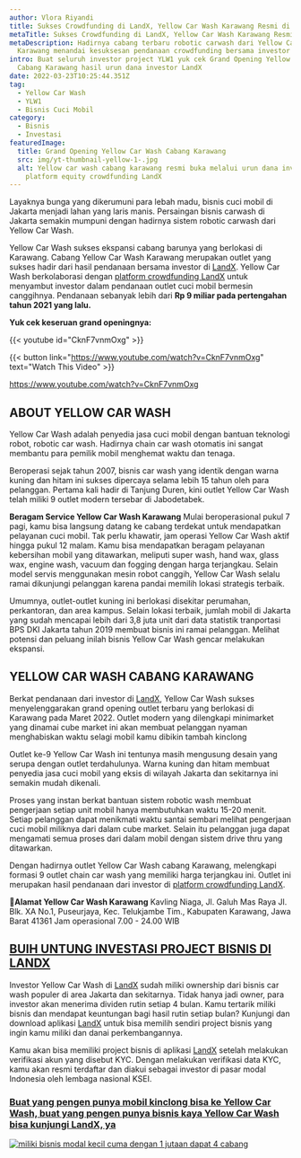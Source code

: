 ```yaml
---
author: Vlora Riyandi
title: Sukses Crowdfunding di LandX, Yellow Car Wash Karawang Resmi di Buka
metaTitle: Sukses Crowdfunding di LandX, Yellow Car Wash Karawang Resmi di Buka
metaDescription: Hadirnya cabang terbaru robotic carwash dari Yellow Car Wash di
  Karawang menandai kesuksesan pendanaan crowdfunding bersama investor di LandX.
intro: Buat seluruh investor project YLW1 yuk cek Grand Opening Yellow Car Wash
  Cabang Karawang hasil urun dana investor LandX
date: 2022-03-23T10:25:44.351Z
tag:
  - Yellow Car Wash
  - YLW1
  - Bisnis Cuci Mobil
category:
  - Bisnis
  - Investasi
featuredImage:
  title: Grand Opening Yellow Car Wash Cabang Karawang
  src: img/yt-thumbnail-yellow-1-.jpg
  alt: Yellow car wash cabang karawang resmi buka melalui urun dana investor lewat
    platform equity crowdfunding LandX
---
```

Layaknya bunga yang dikerumuni para lebah madu, bisnis cuci mobil di Jakarta menjadi lahan yang laris manis. Persaingan bisnis carwash di Jakarta semakin mumpuni dengan hadirnya sistem robotic carwash dari Yellow Car Wash.

Yellow Car Wash sukses ekspansi cabang barunya yang berlokasi di Karawang. Cabang Yellow Car Wash Karawang merupakan outlet yang sukses hadir dari hasil pendanaan bersama investor di [LandX](https://landx.id/project/?utm_source=Blog&utm_medium=organic+keyword&utm_campaign=blog&utm_id=Blog).
Yellow Car Wash berkolaborasi dengan [platform crowdfunding LandX](https://landx.id/project/?utm_source=Blog&utm_medium=organic+keyword&utm_campaign=blog&utm_id=Blog) untuk menyambut investor dalam pendanaan outlet cuci mobil bermesin canggihnya. Pendanaan sebanyak lebih dari **Rp 9 miliar pada pertengahan tahun 2021 yang lalu.**

**Yuk cek keseruan grand openingnya:** 

{{< youtube id="CknF7vnmOxg" >}}

{{< button link="https://www.youtube.com/watch?v=CknF7vnmOxg" text="Watch This Video" >}}

https://www.youtube.com/watch?v=CknF7vnmOxg

## ABOUT YELLOW CAR WASH

Yellow Car Wash adalah penyedia jasa cuci mobil dengan bantuan teknologi robot, robotic car wash. Hadirnya chain car wash otomatis ini sangat membantu para pemilik mobil menghemat waktu dan tenaga. 

Beroperasi sejak tahun 2007, bisnis car wash yang identik dengan warna kuning dan hitam ini sukses dipercaya selama lebih 15 tahun oleh para pelanggan. Pertama kali hadir di Tanjung Duren, kini outlet Yellow Car Wash telah miliki 9 outlet modern tersebar di Jabodetabek.

**Beragam Service Yellow Car Wash Karawang**
Mulai beroperasional pukul 7 pagi, kamu bisa langsung datang ke cabang terdekat untuk mendapatkan pelayanan cuci mobil. Tak perlu khawatir, jam operasi Yellow Car Wash aktif hingga pukul 12 malam.
Kamu bisa mendapatkan beragam pelayanan kebersihan mobil yang ditawarkan, meliputi super wash, hand wax, glass wax, engine wash, vacuum dan fogging dengan harga terjangkau.
Selain model servis menggunakan mesin robot canggih, Yellow Car Wash selalu ramai dikunjungi pelanggan karena pandai memilih lokasi strategis terbaik. 

Umumnya, outlet-outlet kuning ini berlokasi disekitar perumahan, perkantoran, dan area kampus. 
Selain lokasi terbaik, jumlah mobil di Jakarta yang sudah mencapai lebih dari 3,8 juta unit dari data statistik tranportasi BPS DKI Jakarta tahun 2019 membuat bisnis ini ramai pelanggan. Melihat potensi dan peluang inilah bisnis Yellow Car Wash gencar melakukan ekspansi.

## YELLOW CAR WASH CABANG KARAWANG

Berkat pendanaan dari investor di [LandX](https://landx.id/project/?utm_source=Blog&utm_medium=organic+keyword&utm_campaign=blog&utm_id=Blog), Yellow Car Wash sukses menyelenggarakan grand opening outlet terbaru yang berlokasi di Karawang pada Maret 2022. Outlet modern yang dilengkapi minimarket yang dinamai cube market ini akan membuat pelanggan nyaman menghabiskan waktu selagi mobil kamu dibikin tambah kinclong 

Outlet ke-9 Yellow Car Wash ini tentunya masih mengusung desain yang serupa dengan outlet terdahulunya. Warna kuning dan hitam membuat penyedia jasa cuci mobil yang eksis di wilayah Jakarta dan sekitarnya ini semakin mudah dikenali.

Proses yang instan berkat bantuan sistem robotic wash membuat pengerjaan setiap unit mobil hanya membutuhkan waktu 15-20 menit. Setiap pelanggan dapat menikmati waktu santai sembari melihat pengerjaan cuci mobil miliknya dari dalam cube market. Selain itu pelanggan juga dapat mengamati semua proses dari dalam mobil dengan sistem drive thru yang ditawarkan.

Dengan hadirnya outlet Yellow Car Wash cabang Karawang, melengkapi formasi 9 outlet chain car wash yang memiliki harga terjangkau ini. Outlet ini merupakan hasil pendanaan dari investor di [platform crowdfunding LandX](https://landx.id/project/?utm_source=Blog&utm_medium=organic+keyword&utm_campaign=blog&utm_id=Blog).

📍**Alamat Yellow Car Wash Karawang** 
Kavling Niaga, Jl. Galuh Mas Raya Jl. Blk. XA No.1, Puseurjaya, Kec. Telukjambe Tim., Kabupaten Karawang, Jawa Barat 41361
Jam operasional 7.00 - 24.00 WIB

## [BUIH UNTUNG INVESTASI PROJECT BISNIS DI LANDX](https://landx.id/project/?utm_source=Blog&utm_medium=organic+keyword&utm_campaign=blog&utm_id=Blog)

Investor Yellow Car Wash di [LandX](https://landx.id/project/?utm_source=Blog&utm_medium=organic+keyword&utm_campaign=blog&utm_id=Blog) sudah miliki ownership dari bisnis car wash populer di area Jakarta dan sekitarnya. Tidak hanya jadi owner, para investor akan menerima dividen rutin setiap 4 bulan. 
Kamu tertarik miliki bisnis dan mendapat keuntungan bagi hasil rutin setiap bulan? Kunjungi dan download aplikasi [LandX](https://landx.id/project/?utm_source=Blog&utm_medium=organic+keyword&utm_campaign=blog&utm_id=Blog) untuk bisa memilih sendiri project bisnis yang ingin kamu miliki dan danai perkembangannya.

Kamu akan bisa memiliki project bisnis di aplikasi [LandX](https://landx.id/) setelah melakukan verifikasi akun yang disebut KYC. Dengan melakukan verifikasi data KYC, kamu akan resmi terdaftar dan diakui sebagai investor di pasar modal Indonesia oleh lembaga nasional KSEI.

### [Buat yang pengen punya mobil kinclong bisa ke Yellow Car Wash, buat yang pengen punya bisnis kaya Yellow Car Wash bisa kunjungi LandX, ya](https://landx.id/project/?utm_source=Blog&utm_medium=organic+keyword&utm_campaign=blog&utm_id=Blog)

[![miliki bisnis modal kecil cuma dengan 1 jutaan dapat 4 cabang ](https://accountgram-production.sfo2.cdn.digitaloceanspaces.com/landx_ghost/2021/11/jadi-owner-bisnis-hanya-1-jutaan-dengan-cuan-yang-sangat-menjanjikan.png)](https://landx.id/project/?utm_source=Blog&utm_medium=organic+keyword&utm_campaign=blog&utm_id=Blog)